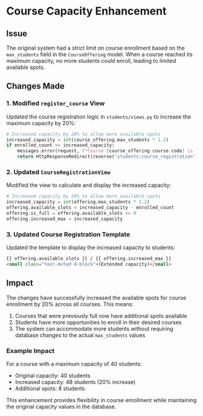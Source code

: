 # Course Capacity Enhancement

## Issue
The original system had a strict limit on course enrollment based on the `max_students` field in the `CourseOffering` model. When a course reached its maximum capacity, no more students could enroll, leading to limited available spots.

## Changes Made

### 1. Modified `register_course` View
Updated the course registration logic in `students/views.py` to increase the maximum capacity by 20%:

```python
# Increased capacity by 20% to allow more available spots
increased_capacity = int(course_offering.max_students * 1.2)
if enrolled_count >= increased_capacity:
    messages.error(request, f"Course {course_offering.course.code} is full.")
    return HttpResponseRedirect(reverse('students:course_registration'))
```

### 2. Updated `CourseRegistrationView`
Modified the view to calculate and display the increased capacity:

```python
# Increased capacity by 20% to allow more available spots
increased_capacity = int(offering.max_students * 1.2)
offering.available_slots = increased_capacity - enrolled_count
offering.is_full = offering.available_slots <= 0
offering.increased_max = increased_capacity
```

### 3. Updated Course Registration Template
Updated the template to display the increased capacity to students:

```html
{{ offering.available_slots }} / {{ offering.increased_max }}
<small class="text-muted d-block">(Extended capacity)</small>
```

## Impact

The changes have successfully increased the available spots for course enrollment by 20% across all courses. This means:

1. Courses that were previously full now have additional spots available
2. Students have more opportunities to enroll in their desired courses
3. The system can accommodate more students without requiring database changes to the actual `max_students` values

### Example Impact
For a course with a maximum capacity of 40 students:
- Original capacity: 40 students
- Increased capacity: 48 students (20% increase)
- Additional spots: 8 students

This enhancement provides flexibility in course enrollment while maintaining the original capacity values in the database.